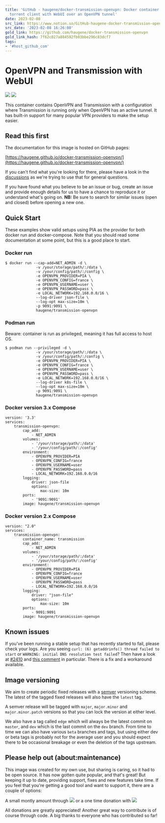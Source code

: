 ```yaml
---
title: 'GitHub - haugene/docker-transmission-openvpn: Docker container running Transmission
  torrent client with WebUI over an OpenVPN tunnel'
date: 2023-02-08
src_link: https://www.notion.so/GitHub-haugene-docker-transmission-openvpn-Docker-container-running-Transmission-torrent-client-w-d40abced5c254f5ca4c5f125b14fb2eb
src_date: '2023-02-08 16:26:00'
gold_link: https://github.com/haugene/docker-transmission-openvpn
gold_link_hash: 7f62c027a884592fb03bbe296c83dcf7
tags:
- '#host_github_com'
---
```


OpenVPN and Transmission with WebUI
===================================


[![](https://camo.githubusercontent.com/a0378950aa9ae2f3ea06e6371410d7aa296341be48f297b1b5e617d4c9080361/68747470733a2f2f696d672e736869656c64732e696f2f6769746875622f616374696f6e732f776f726b666c6f772f7374617475732f68617567656e652f646f636b65722d7472616e736d697373696f6e2d6f70656e76706e2f646f636b65722d696d6167652d6275696c64732e796d6c)](https://hub.docker.com/r/haugene/transmission-openvpn/)
[![](https://camo.githubusercontent.com/295033750719cdb7e70da18cd12d83e48773e1a703946f29f354e5e53b242b69/68747470733a2f2f696d672e736869656c64732e696f2f646f636b65722f70756c6c732f68617567656e652f7472616e736d697373696f6e2d6f70656e76706e2e737667)](https://hub.docker.com/r/haugene/transmission-openvpn/)


This container contains OpenVPN and Transmission with a configuration
where Transmission is running only when OpenVPN has an active tunnel.
It has built-in support for many popular VPN providers to make the setup easier.


Read this first
---------------


The documentation for this image is hosted on GitHub pages:


[https://haugene.github.io/docker-transmission-openvpn/](https://haugene.github.io/docker-transmission-openvpn/)


If you can't find what you're looking for there, please have a look
in the [discussions](https://github.com/haugene/docker-transmission-openvpn/discussions)
as we're trying to use that for general questions.


If you have found what you believe to be an issue or bug, create an issue and provide
enough details for us to have a chance to reproduce it or understand what's going on.
**NB:** Be sure to search for similar issues (open and closed) before opening a new one.


Quick Start
-----------


These examples show valid setups using PIA as the provider for both
docker run and docker-compose. Note that you should read some documentation
at some point, but this is a good place to start.


### Docker run



```
$ docker run --cap-add=NET_ADMIN -d \
              -v /your/storage/path/:/data \
              -v /your/config/path/:/config \
              -e OPENVPN_PROVIDER=PIA \
              -e OPENVPN_CONFIG=france \
              -e OPENVPN_USERNAME=user \
              -e OPENVPN_PASSWORD=pass \
              -e LOCAL_NETWORK=192.168.0.0/16 \
              --log-driver json-file \
              --log-opt max-size=10m \
              -p 9091:9091 \
              haugene/transmission-openvpn

```

### Podman run


Beware: container is run as privileged, meaning it has full access to host OS.



```
$ podman run --privileged -d \
              -v /your/storage/path/:/data \
              -v /your/config/path/:/config \
              -e OPENVPN_PROVIDER=PIA \
              -e OPENVPN_CONFIG=france \
              -e OPENVPN_USERNAME=user \
              -e OPENVPN_PASSWORD=pass \
              -e LOCAL_NETWORK=192.168.0.0/16 \
              --log-driver k8s-file \
              --log-opt max-size=10m \
              -p 9091:9091 \
              haugene/transmission-openvpn

```

### Docker version 3.x Compose



```
version: '3.3'
services:
    transmission-openvpn:
        cap_add:
            - NET_ADMIN
        volumes:
            - '/your/storage/path/:/data'
            - '/your/config/path/:/config'
        environment:
            - OPENVPN_PROVIDER=PIA
            - OPENVPN_CONFIG=france
            - OPENVPN_USERNAME=user
            - OPENVPN_PASSWORD=pass
            - LOCAL_NETWORK=192.168.0.0/16
        logging:
            driver: json-file
            options:
                max-size: 10m
        ports:
            - '9091:9091'
        image: haugene/transmission-openvpn

```

### Docker version 2.x Compose



```
version: "2.0"
services:
    transmission-openvpn:
        container_name: transmission
        cap_add:
            - NET_ADMIN
        volumes:
            - '/your/storage/path/:/data'
            - '/your/config/path/:/config'
        environment:
            - OPENVPN_PROVIDER=PIA
            - OPENVPN_CONFIG=france
            - OPENVPN_USERNAME=user
            - OPENVPN_PASSWORD=pass
            - LOCAL_NETWORK=192.168.0.0/16
        logging:
            driver: "json-file"
            options:
                max-size: 10m
        ports:
            - 9091:9091
        image: haugene/transmission-openvpn

```

Known issues
------------


If you've been running a stable setup that has recently started to fail, please check your logs.
Are you seeing `curl: (6) getaddrinfo() thread failed to start` or `WARNING: initial DNS resolution test failed`?
Then have a look at [#2410](https://github.com/haugene/docker-transmission-openvpn/issues/2410)
and [this comment](https://github.com/haugene/docker-transmission-openvpn/issues/2410#issuecomment-1319299598)
in particular. There is a fix and a workaround available.


Image versioning
----------------


We aim to create periodic fixed releases with a [semver](https://semver.org/) versioning scheme.
The latest of the tagged fixed releases will also have the `latest` tag.


A semver release will be tagged with `major`, `major.minor` and `major.minor.patch` versions so that you can lock
the version at either level.


We also have a tag called `edge` which will always be the latest commit on `master`, and `dev` which is the last commit on the `dev` branch.
From time to time we can also have various `beta` branches and tags, but using either dev or beta tags is probably not for the average user
and you should expect there to be occasional breakage or even the deletion of the tags upstream.


Please help out (about:maintenance)
-----------------------------------


This image was created for my own use, but sharing is caring, so it had to be open source.
It has now gotten quite popular, and that's great! But keeping it up to date, providing support, fixes
and new features take time. If you feel that you're getting a good tool and want to support it, there are a couple of options:


A small montly amount through [![](/haugene/docker-transmission-openvpn/raw/master/images/patreon.png)](https://www.patreon.com/haugene) or
a one time donation with [![](https://camo.githubusercontent.com/0283ea90498d8ea623c07906a5e07e9e6c2a5eaa6911d52033687c60cfa8d22f/68747470733a2f2f696d672e736869656c64732e696f2f62616467652f446f6e6174652d50617950616c2d677265656e2e737667)](https://www.paypal.com/cgi-bin/webscr?cmd=_s-xclick&hosted_button_id=73XHRSK65KQYC)


All donations are greatly appreciated! Another great way to contribute is of course through code.
A big thanks to everyone who has contributed so far!